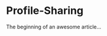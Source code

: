 <!-- START_METADATA
---
title: Introduction
sidebar_position: 130
---
END_METADATA -->

# Profile-Sharing

The beginning of an awesome article...
